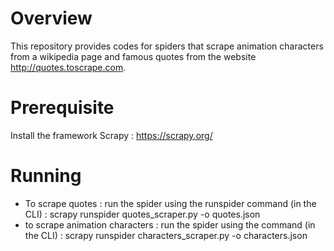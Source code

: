 # Overview
This repository provides codes for spiders that scrape animation characters from a wikipedia page and famous quotes from the website http://quotes.toscrape.com.

# Prerequisite
Install the framework Scrapy : https://scrapy.org/

# Running
- To scrape quotes : run the spider using the runspider command (in the CLI) : scrapy runspider quotes_scraper.py -o quotes.json
- to scrape animation characters : run the spider using the command (in the CLI) : scrapy runspider characters_scraper.py -o characters.json
